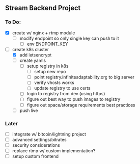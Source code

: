 ## Stream Backend Project

### To Do:
- [x] create w/ nginx + rtmp module
	- [ ] modify endpoint so only single key can push to it
		- [ ] env ENDPOINT_KEY
- [ ] create k8s cluster
	- [x] add letsencrypt
	- [ ] create yamls
		- [ ] setup registry in k8s
			- [ ] setup new repo
			- [ ] point registry.infiniteadaptability.org to big server
			- [ ] verify vhosts works
			- [ ] update registry to use certs
		- [ ] login to registry from dev (using https)
		- [ ] figure out best way to push images to registry
		- [ ] figure out space/storage requirements best practices
	- [ ] push live

### Later
- [ ] integrate w/ bitcoin/lightning project
- [ ] advanced settings/bitrates
- [ ] security considerations
- [ ] replace rtmp w/ custom implementation?
- [ ] setup custom frontend